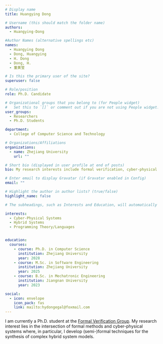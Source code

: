 ```yaml
---
# Display name
title: Huangying Dong

# Username (this should match the folder name)
authors:
  - Huangying-Dong

#Author Names (alternative spellings etc)
names:
  - Huangying Dong
  - Dong, Huangying
  - H. Dong
  - Dong, H.
  - 董黄莹

# Is this the primary user of the site?
superuser: false

# Role/position
role: Ph.D. Candidate

# Organizational groups that you belong to (for People widget)
#   Set this to `[]` or comment out if you are not using People widget.
user_groups:
  - Researchers
  - Ph.D. Students

department:
  - College of Computer Science and Technology

# Organizations/Affiliations
organizations:
  - name: Zhejiang University
    url: ""

# Short bio (displayed in user profile at end of posts)
bio: My research interests include formal verification, cyber-physical systems, and hybrid systems.

# Enter email to display Gravatar (if Gravatar enabled in Config)
email: ""

# Highlight the author in author lists? (true/false)
highlight_name: false

# The subheadings, such as Interests and Education, will automatically translate depending on the language chosen in `config.yaml`. To customize the subheading text, see the Language page in the docs.

interests:
  - Cyber-Physical Systems
  - Hybrid Systems
  - Programming Theory/Languages


education:
  courses:
    - course: Ph.D. in Computer Science
      institution: Zhejiang University
      year: 2028
    - course: M.Sc. in Software Engineering
      institution: Zhejiang University
      year: 2025
    - course: B.Sc. in Mechatronic Engineering
      institution: Jiangnan University
      year: 2023

social:
  - icon: envelope
    icon_pack: fas
    link: mailto:hydongegal@foxmail.com
---
```


I am currently a Ph.D. student at the [Formal Verification Group](/). My research interest lies in the intersection of formal methods and cyber-physical systems where, in particular, I develop (semi-)formal techniques for the synthesis of complex hybrid system models.
